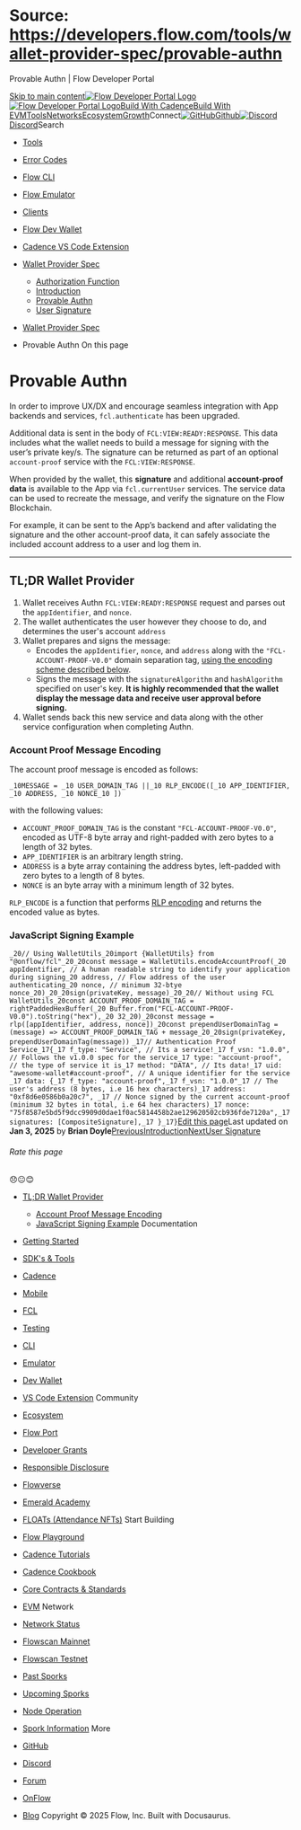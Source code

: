 # Source: https://developers.flow.com/tools/wallet-provider-spec/provable-authn




Provable Authn | Flow Developer Portal





[Skip to main content](#__docusaurus_skipToContent_fallback)[![Flow Developer Portal Logo](/img/flow-docs-logo-dark.png)![Flow Developer Portal Logo](/img/flow-docs-logo-light.png)](/)[Build With Cadence](/build/flow)[Build With EVM](/evm/about)[Tools](/tools/flow-cli)[Networks](/networks/flow-networks)[Ecosystem](/ecosystem)[Growth](/growth)Connect[![GitHub]()Github](https://github.com/onflow)[![Discord]()Discord](https://discord.gg/flow)Search

* [Tools](/tools)
* [Error Codes](/tools/error-codes)
* [Flow CLI](/tools/flow-cli)
* [Flow Emulator](/tools/emulator)
* [Clients](/tools/clients)
* [Flow Dev Wallet](/tools/flow-dev-wallet)
* [Cadence VS Code Extension](/tools/vscode-extension)
* [Wallet Provider Spec](/tools/wallet-provider-spec)
  + [Authorization Function](/tools/wallet-provider-spec/authorization-function)
  + [Introduction](/tools/wallet-provider-spec/custodial)
  + [Provable Authn](/tools/wallet-provider-spec/provable-authn)
  + [User Signature](/tools/wallet-provider-spec/user-signature)


* [Wallet Provider Spec](/tools/wallet-provider-spec)
* Provable Authn
On this page
# Provable Authn

In order to improve UX/DX and encourage seamless integration with App backends and services, `fcl.authenticate` has been upgraded.

Additional data is sent in the body of `FCL:VIEW:READY:RESPONSE`. This data includes what the wallet needs to build a message for signing with the user’s private key/s.
The signature can be returned as part of an optional `account-proof` service with the `FCL:VIEW:RESPONSE`.

When provided by the wallet, this **signature** and additional **account-proof data** is available to the App via `fcl.currentUser` services. The service data can be used to recreate the message, and verify the signature on the Flow Blockchain.

For example, it can be sent to the App’s backend and after validating the signature and the other account-proof data, it can safely associate the included account address to a user and log them in.

---

## TL;DR Wallet Provider[​](#tldr-wallet-provider "Direct link to TL;DR Wallet Provider")

1. Wallet receives Authn `FCL:VIEW:READY:RESPONSE` request and parses out the `appIdentifier`, and `nonce`.
2. The wallet authenticates the user however they choose to do, and determines the user's account `address`
3. Wallet prepares and signs the message:
   * Encodes the `appIdentifier`, `nonce`, and `address` along with the `"FCL-ACCOUNT-PROOF-V0.0"` domain separation tag, [using the encoding scheme described below](#account-proof-message-encoding).
   * Signs the message with the `signatureAlgorithm` and `hashAlgorithm` specified on user's key. **It is highly recommended that the wallet display the message data and receive user approval before signing.**
4. Wallet sends back this new service and data along with the other service configuration when completing Authn.

### Account Proof Message Encoding[​](#account-proof-message-encoding "Direct link to Account Proof Message Encoding")

The account proof message is encoded as follows:

 `_10MESSAGE = _10 USER_DOMAIN_TAG ||_10 RLP_ENCODE([_10 APP_IDENTIFIER, _10 ADDRESS, _10 NONCE_10 ])`

with the following values:

* `ACCOUNT_PROOF_DOMAIN_TAG` is the constant `"FCL-ACCOUNT-PROOF-V0.0"`, encoded as UTF-8 byte array and right-padded with zero bytes to a length of 32 bytes.
* `APP_IDENTIFIER` is an arbitrary length string.
* `ADDRESS` is a byte array containing the address bytes, left-padded with zero bytes to a length of 8 bytes.
* `NONCE` is an byte array with a minimum length of 32 bytes.

`RLP_ENCODE` is a function that performs [RLP encoding](https://eth.wiki/fundamentals/rlp) and returns the encoded value as bytes.

### JavaScript Signing Example[​](#javascript-signing-example "Direct link to JavaScript Signing Example")

 `_20// Using WalletUtils_20import {WalletUtils} from "@onflow/fcl"_20_20const message = WalletUtils.encodeAccountProof(_20 appIdentifier, // A human readable string to identify your application during signing_20 address, // Flow address of the user authenticating_20 nonce, // minimum 32-btye nonce_20)_20_20sign(privateKey, message)_20_20// Without using FCL WalletUtils_20const ACCOUNT_PROOF_DOMAIN_TAG = rightPaddedHexBuffer(_20 Buffer.from("FCL-ACCOUNT-PROOF-V0.0").toString("hex"),_20 32_20)_20const message = rlp([appIdentifier, address, nonce])_20const prependUserDomainTag = (message) => ACCOUNT_PROOF_DOMAIN_TAG + message_20_20sign(privateKey, prependUserDomainTag(message))`
 `_17// Authentication Proof Service_17{_17 f_type: "Service", // Its a service!_17 f_vsn: "1.0.0", // Follows the v1.0.0 spec for the service_17 type: "account-proof", // the type of service it is_17 method: "DATA", // Its data!_17 uid: "awesome-wallet#account-proof", // A unique identifier for the service _17 data: {_17 f_type: "account-proof",_17 f_vsn: "1.0.0"_17 // The user's address (8 bytes, i.e 16 hex characters)_17 address: "0xf8d6e0586b0a20c7", _17 // Nonce signed by the current account-proof (minimum 32 bytes in total, i.e 64 hex characters)_17 nonce: "75f8587e5bd5f9dcc9909d0dae1f0ac5814458b2ae129620502cb936fde7120a",_17 signatures: [CompositeSignature],_17 }_17}`[Edit this page](https://github.com/onflow/docs/tree/main/docs/tools/wallet-provider-spec/provable-authn.md)Last updated on **Jan 3, 2025** by **Brian Doyle**[PreviousIntroduction](/tools/wallet-provider-spec/custodial)[NextUser Signature](/tools/wallet-provider-spec/user-signature)
###### Rate this page

😞😐😊

* [TL;DR Wallet Provider](#tldr-wallet-provider)
  + [Account Proof Message Encoding](#account-proof-message-encoding)
  + [JavaScript Signing Example](#javascript-signing-example)
Documentation

* [Getting Started](/build/getting-started/contract-interaction)
* [SDK's & Tools](/tools)
* [Cadence](https://cadence-lang.org/docs/)
* [Mobile](/build/guides/mobile/overview)
* [FCL](/tools/clients/fcl-js)
* [Testing](/build/smart-contracts/testing)
* [CLI](/tools/flow-cli)
* [Emulator](/tools/emulator)
* [Dev Wallet](https://github.com/onflow/fcl-dev-wallet)
* [VS Code Extension](/tools/vscode-extension)
Community

* [Ecosystem](/ecosystem)
* [Flow Port](https://port.onflow.org/)
* [Developer Grants](https://github.com/onflow/developer-grants)
* [Responsible Disclosure](https://flow.com/flow-responsible-disclosure)
* [Flowverse](https://www.flowverse.co/)
* [Emerald Academy](https://academy.ecdao.org/)
* [FLOATs (Attendance NFTs)](https://floats.city/)
Start Building

* [Flow Playground](https://play.flow.com/)
* [Cadence Tutorials](https://cadence-lang.org/docs/tutorial/first-steps)
* [Cadence Cookbook](https://open-cadence.onflow.org)
* [Core Contracts & Standards](/build/core-contracts)
* [EVM](/evm/about)
Network

* [Network Status](https://status.onflow.org/)
* [Flowscan Mainnet](https://flowdscan.io/)
* [Flowscan Testnet](https://testnet.flowscan.io/)
* [Past Sporks](/networks/node-ops/node-operation/past-sporks)
* [Upcoming Sporks](/networks/node-ops/node-operation/upcoming-sporks)
* [Node Operation](/networks/node-ops)
* [Spork Information](/networks/node-ops/node-operation/spork)
More

* [GitHub](https://github.com/onflow)
* [Discord](https://discord.gg/flow)
* [Forum](https://forum.onflow.org/)
* [OnFlow](https://onflow.org/)
* [Blog](https://flow.com/blog)
Copyright © 2025 Flow, Inc. Built with Docusaurus.

